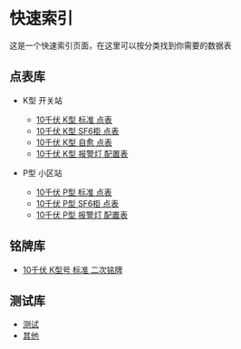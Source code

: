 # 快速索引

这是一个快速索引页面，在这里可以按分类找到你需要的数据表

## 点表库

- K型 开关站

  - [10千伏 K型 标准 点表](/Page/10K-Standard-Uploadplate.md)
  - [10千伏 K型 SF6柜 点表](/Page/10K-SF6-Uploadplate.md)
  - [10千伏 K型 自愈 点表](/Page/10K-Automatic-Uploadplate.md)
  - [10千伏 K型 报警灯 配置表](Page/10K-Alarmplate.md)

- P型 小区站
  - [10千伏 P型 标准 点表](/Page/10P-Standard-Uploadplate.md)
  - [10千伏 P型 SF6柜 点表](/Page/10P-SF6-Uploadplate.md)
  - [10千伏 P型 报警灯 配置表](/Page/10P-Alarmplate.md)


## 铭牌库

- [10千伏 K型号 标准 二次铭牌](/Page/10K-Standard-Nameplate.md)

## 测试库

- [测试](/Page/TEST.md)
- [其他](/Page/OTHER.md)

